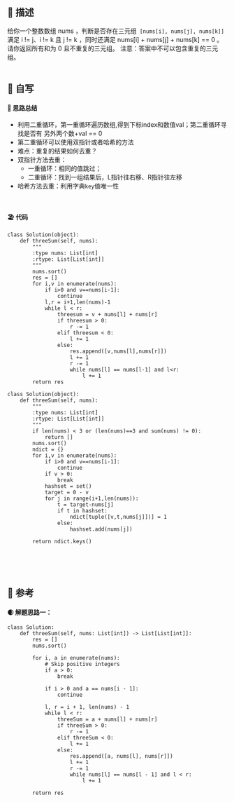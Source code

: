 ## 🚎 描述
给你一个整数数组 nums ，判断是否存在三元组` [nums[i], nums[j], nums[k]]` 满足 i != j、i != k 且 j != k ，同时还满足 nums[i] + nums[j] + nums[k] == 0 。请你返回所有和为 0 且不重复的三元组。
注意：答案中不可以包含重复的三元组。
<br>
<br>
 
## 🛶 自写
#### 🧱 思路总结
- 利用二重循环，第一重循环遍历数组,得到下标index和数值val；第二重循环寻找是否有 另外两个数+val == 0
- 第二重循环可以使用双指针或者哈希的方法
- 难点：重复的结果如何去重？
- 双指针方法去重：
  - 一重循环：相同的值跳过；
  - 二重循环：找到一组结果后，L指针往右移、R指针往左移
- 哈希方法去重：利用字典`key`值唯一性
 
<br>
 
#### 🏖 代码
```
class Solution(object):
    def threeSum(self, nums):
        """
        :type nums: List[int]
        :rtype: List[List[int]]
        """
        nums.sort()
        res = []
        for i,v in enumerate(nums):
            if i>0 and v==nums[i-1]:
                continue
            l,r = i+1,len(nums)-1
            while l < r:
                threesum = v + nums[l] + nums[r]
                if threesum > 0:
                    r -= 1
                elif threesum < 0:
                    l += 1
                else:
                    res.append([v,nums[l],nums[r]])
                    l += 1
                    r -= 1
                    while nums[l] == nums[l-1] and l<r:
                        l += 1
        return res
```
```
class Solution(object):
    def threeSum(self, nums):
        """
        :type nums: List[int]
        :rtype: List[List[int]]
        """
        if len(nums) < 3 or (len(nums)==3 and sum(nums) != 0):
            return []
        nums.sort()
        ndict = {}
        for i,v in enumerate(nums):
            if i>0 and v==nums[i-1]:
                continue
            if v > 0:
                break
            hashset = set()
            target = 0 - v
            for j in range(i+1,len(nums)):
                t = target-nums[j]
                if t in hashset:
                    ndict[tuple([v,t,nums[j]])] = 1                              
                else:
                    hashset.add(nums[j])
            
        return ndict.keys()

```
<br>
<br>
<br>
 
## 🛫 参考
#### 🌒 解题思路一：
```
class Solution:
    def threeSum(self, nums: List[int]) -> List[List[int]]:
        res = []
        nums.sort()

        for i, a in enumerate(nums):
            # Skip positive integers
            if a > 0:
                break

            if i > 0 and a == nums[i - 1]:
                continue

            l, r = i + 1, len(nums) - 1
            while l < r:
                threeSum = a + nums[l] + nums[r]
                if threeSum > 0:
                    r -= 1
                elif threeSum < 0:
                    l += 1
                else:
                    res.append([a, nums[l], nums[r]])
                    l += 1
                    r -= 1
                    while nums[l] == nums[l - 1] and l < r:
                        l += 1
                        
        return res

```
<br>
 